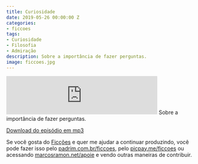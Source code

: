 ```yaml
---
title: Curiosidade
date: 2019-05-26 00:00:00 Z
categories:
- ficcoes
tags:
- Curiosidade
- Filosofia
- Admiração
description: Sobre a importância de fazer perguntas.
image: ficcoes.jpg
---
```


<iframe src="https://anchor.fm/podcastficcoes/embed/episodes/Curiosidade-e45c4t" height="102px" width="400px" frameborder="0" scrolling="no"></iframe>
Sobre a importância de fazer perguntas.

[Download do episódio em mp3](https://s3-us-west-2.amazonaws.com/anchor-audio-bank/production/2019-4-26/15932744-44100-2-63e42599bef4e.mp3)
 
Se você gosta do [Ficções](https://marcosramon.net/ficcoes/) e quer me ajudar a continuar produzindo, você pode fazer isso pelo [padrim.com.br/ficcoes](https://www.padrim.com.br/ficcoes), pelo [picpay.me/ficcoes](https://app.picpay.com/user/ficcoes) ou acessando [marcosramon.net/apoie](https://marcosramon.net/apoie/) e vendo outras maneiras de contribuir.
